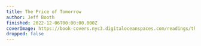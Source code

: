 ```yaml
---
title: The Price of Tomorrow
author: Jeff Booth
finished: 2022-12-06T00:00:00.000Z
coverImage: https://book-covers.nyc3.digitaloceanspaces.com/readings/the-price-of-tomorrow-01.jpg
dropped: false
---
```


